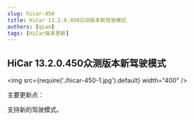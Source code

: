 ```yaml
---
slug: hicar-450
title: HiCar 13.2.0.450众测版本新驾驶模式
authors: [qiao]
tags: [HiCar版本更新]
---
```


## HiCar 13.2.0.450众测版本新驾驶模式

<img
  src={require('./hicar-450-1.jpg').default}
  width="400" 
/>

主要更新点：

支持新的驾驶模式。


